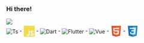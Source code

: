 ### Hi there! 
 <div>

  <img height="180em" src="https://github-readme-stats.vercel.app/api/top-langs/?username=hayashirafael&layout=compact&langs_count=7&theme=dark"/>
</div>
 
<div style="display: inline_block">
  <img align="center" alt="Ts" height="30" width="30" src="https://static-00.iconduck.com/assets.00/typescript-icon-icon-1024x1024-vh3pfez8.png"> -
 <img align="center" alt="Js" height="30" width="30" src="https://raw.githubusercontent.com/devicons/devicon/master/icons/javascript/javascript-plain.svg"> -
  <img align="center" alt="Dart" height="30" width="30" src="https://i.pinimg.com/originals/c9/79/b4/c979b430b2da155059ebc0a22b0a26ac.png"> - 
  <img align="center" alt="Flutter" height="30" width="30" src="https://cdn.iconscout.com/icon/free/png-256/flutter-3628777-3030139.png"> - 
  <img align="center" alt="Vue" height="30" width="30" src="https://br.vuejs.org/images/logo.png"> -
  <img align="center" alt="HTML" height="30" width="30" src="https://raw.githubusercontent.com/devicons/devicon/master/icons/html5/html5-original.svg"> -
  <img align="center" alt="CSS" height="30" width="30" src="https://raw.githubusercontent.com/devicons/devicon/master/icons/css3/css3-original.svg"> 

</div>
 
<div> 

